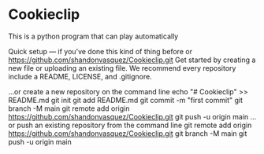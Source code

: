 # Cookieclip
This is a python program that can play automatically 



Quick setup — if you’ve done this kind of thing before
or	
https://github.com/shandonvasquez/Cookieclip.git
Get started by creating a new file or uploading an existing file. We recommend every repository include a README, LICENSE, and .gitignore.

…or create a new repository on the command line
echo "# Cookieclip" >> README.md
git init
git add README.md
git commit -m "first commit"
git branch -M main
git remote add origin https://github.com/shandonvasquez/Cookieclip.git
git push -u origin main
…or push an existing repository from the command line
git remote add origin https://github.com/shandonvasquez/Cookieclip.git
git branch -M main
git push -u origin main

